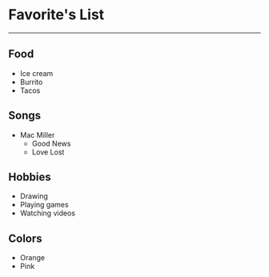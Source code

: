 # Favorite's List 
------------------

## Food 
+ Ice cream
+ Burrito
+ Tacos

## Songs 
+ Mac Miller
    * Good News
    * Love Lost

## Hobbies 
+ Drawing
+ Playing games
+ Watching videos

## Colors
+ Orange
+ Pink
